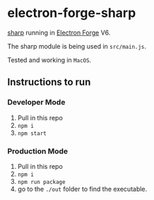 # electron-forge-sharp

[sharp](https://github.com/lovell/sharp) running in [Electron Forge](https://github.com/electron-userland/electron-forge) V6.

The sharp module is being used in `src/main.js`.

Tested and working in `MacOS`.

## Instructions to run

### Developer Mode

1. Pull in this repo
2. `npm i`
3. `npm start`

### Production Mode

1. Pull in this repo
2. `npm i`
3. `npm run package`
4. go to the `./out` folder to find the executable.
